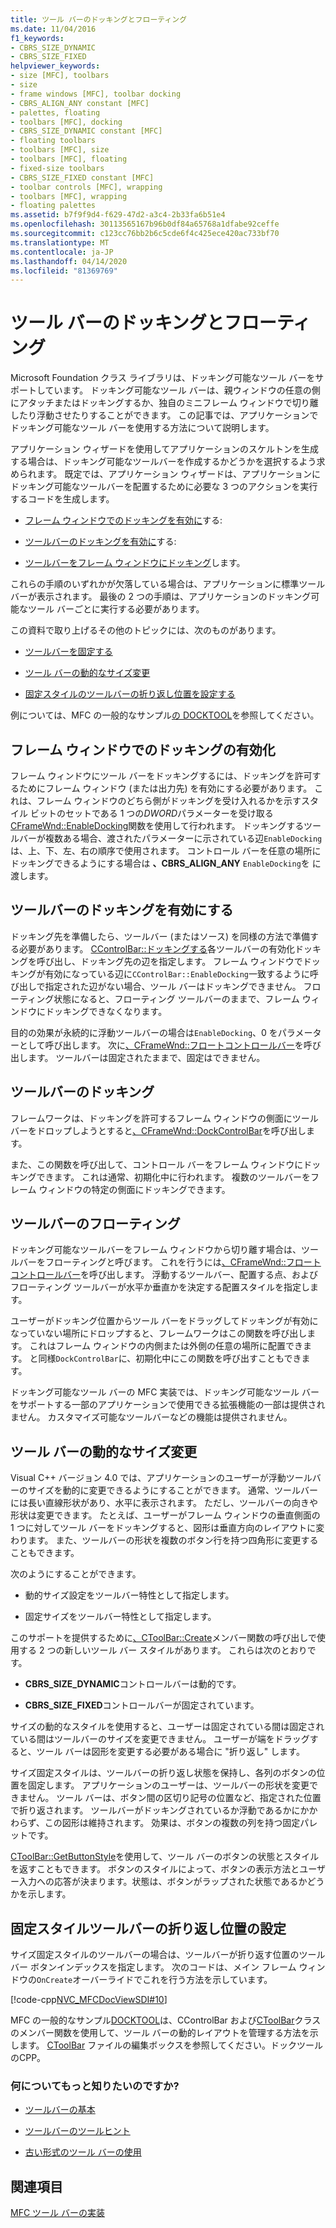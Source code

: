 ```yaml
---
title: ツール バーのドッキングとフローティング
ms.date: 11/04/2016
f1_keywords:
- CBRS_SIZE_DYNAMIC
- CBRS_SIZE_FIXED
helpviewer_keywords:
- size [MFC], toolbars
- size
- frame windows [MFC], toolbar docking
- CBRS_ALIGN_ANY constant [MFC]
- palettes, floating
- toolbars [MFC], docking
- CBRS_SIZE_DYNAMIC constant [MFC]
- floating toolbars
- toolbars [MFC], size
- toolbars [MFC], floating
- fixed-size toolbars
- CBRS_SIZE_FIXED constant [MFC]
- toolbar controls [MFC], wrapping
- toolbars [MFC], wrapping
- floating palettes
ms.assetid: b7f9f9d4-f629-47d2-a3c4-2b33fa6b51e4
ms.openlocfilehash: 30113565167b96b0df84a65768a1dfabe92ceffe
ms.sourcegitcommit: c123cc76bb2b6c5cde6f4c425ece420ac733bf70
ms.translationtype: MT
ms.contentlocale: ja-JP
ms.lasthandoff: 04/14/2020
ms.locfileid: "81369769"
---
```

# <a name="docking-and-floating-toolbars"></a>ツール バーのドッキングとフローティング

Microsoft Foundation クラス ライブラリは、ドッキング可能なツール バーをサポートしています。 ドッキング可能なツール バーは、親ウィンドウの任意の側にアタッチまたはドッキングするか、独自のミニフレーム ウィンドウで切り離したり浮動させたりすることができます。 この記事では、アプリケーションでドッキング可能なツール バーを使用する方法について説明します。

アプリケーション ウィザードを使用してアプリケーションのスケルトンを生成する場合は、ドッキング可能なツールバーを作成するかどうかを選択するよう求められます。 既定では、アプリケーション ウィザードは、アプリケーションにドッキング可能なツールバーを配置するために必要な 3 つのアクションを実行するコードを生成します。

- [フレーム ウィンドウでのドッキングを有効に](#_core_enabling_docking_in_a_frame_window)する:

- [ツールバーのドッキングを有効に](#_core_enabling_docking_for_a_toolbar)する:

- [ツールバーをフレーム ウィンドウにドッキング](#_core_docking_the_toolbar)します。

これらの手順のいずれかが欠落している場合は、アプリケーションに標準ツールバーが表示されます。 最後の 2 つの手順は、アプリケーションのドッキング可能なツール バーごとに実行する必要があります。

この資料で取り上げるその他のトピックには、次のものがあります。

- [ツールバーを固定する](#_core_floating_the_toolbar)

- [ツール バーの動的なサイズ変更](#_core_dynamically_resizing_the_toolbar)

- [固定スタイルのツールバーの折り返し位置を設定する](#_core_setting_wrap_positions_for_a_fixed_style_toolbar)

例については、MFC の一般的なサンプル[の DOCKTOOL](../overview/visual-cpp-samples.md)を参照してください。

## <a name="enabling-docking-in-a-frame-window"></a><a name="_core_enabling_docking_in_a_frame_window"></a>フレーム ウィンドウでのドッキングの有効化

フレーム ウィンドウにツール バーをドッキングするには、ドッキングを許可するためにフレーム ウィンドウ (または出力先) を有効にする必要があります。 これは、フレーム ウィンドウのどちら側がドッキングを受け入れるかを示すスタイル ビットのセットである 1 つの*DWORD*パラメーターを受け取る[CFrameWnd::EnableDocking](../mfc/reference/cframewnd-class.md#enabledocking)関数を使用して行われます。 ドッキングするツールバーが複数ある場合、渡されたパラメーターに示されている辺`EnableDocking`は、上、下、左、右の順序で使用されます。 コントロール バーを任意の場所にドッキングできるようにする場合は **、CBRS_ALIGN_ANY** `EnableDocking`を に渡します。

## <a name="enabling-docking-for-a-toolbar"></a><a name="_core_enabling_docking_for_a_toolbar"></a>ツールバーのドッキングを有効にする

ドッキング先を準備したら、ツールバー (またはソース) を同様の方法で準備する必要があります。 [CControlBar::ドッキングする](../mfc/reference/ccontrolbar-class.md#enabledocking)各ツールバーの有効化ドッキングを呼び出し、ドッキング先の辺を指定します。 フレーム ウィンドウでドッキングが有効になっている辺に`CControlBar::EnableDocking`一致するように呼び出しで指定された辺がない場合、ツール バーはドッキングできません。 フローティング状態になると、フローティング ツールバーのままで、フレーム ウィンドウにドッキングできなくなります。

目的の効果が永続的に浮動ツールバーの場合は`EnableDocking`、0 をパラメーターとして呼び出します。 次に[、CFrameWnd::フロートコントロールバー](../mfc/reference/cframewnd-class.md#floatcontrolbar)を呼び出します。 ツールバーは固定されたままで、固定はできません。

## <a name="docking-the-toolbar"></a><a name="_core_docking_the_toolbar"></a>ツールバーのドッキング

フレームワークは、ドッキングを許可するフレーム ウィンドウの側面にツール バーをドロップしようとすると[、CFrameWnd::DockControlBar](../mfc/reference/cframewnd-class.md#dockcontrolbar)を呼び出します。

また、この関数を呼び出して、コントロール バーをフレーム ウィンドウにドッキングできます。 これは通常、初期化中に行われます。 複数のツールバーをフレーム ウィンドウの特定の側面にドッキングできます。

## <a name="floating-the-toolbar"></a><a name="_core_floating_the_toolbar"></a>ツールバーのフローティング

ドッキング可能なツールバーをフレーム ウィンドウから切り離す場合は、ツールバーをフローティングと呼びます。 これを行うには[、CFrameWnd::フロートコントロールバー](../mfc/reference/cframewnd-class.md#floatcontrolbar)を呼び出します。 浮動するツールバー、配置する点、およびフローティング ツールバーが水平か垂直かを決定する配置スタイルを指定します。

ユーザーがドッキング位置からツール バーをドラッグしてドッキングが有効になっていない場所にドロップすると、フレームワークはこの関数を呼び出します。 これはフレーム ウィンドウの内側または外側の任意の場所に配置できます。 と同様`DockControlBar`に、初期化中にこの関数を呼び出すこともできます。

ドッキング可能なツール バーの MFC 実装では、ドッキング可能なツール バーをサポートする一部のアプリケーションで使用できる拡張機能の一部は提供されません。 カスタマイズ可能なツールバーなどの機能は提供されません。

## <a name="dynamically-resizing-the-toolbar"></a><a name="_core_dynamically_resizing_the_toolbar"></a>ツール バーの動的なサイズ変更

Visual C++ バージョン 4.0 では、アプリケーションのユーザーが浮動ツールバーのサイズを動的に変更できるようにすることができます。 通常、ツールバーには長い直線形状があり、水平に表示されます。 ただし、ツールバーの向きや形状は変更できます。 たとえば、ユーザーがフレーム ウィンドウの垂直側面の 1 つに対してツール バーをドッキングすると、図形は垂直方向のレイアウトに変わります。 また、ツールバーの形状を複数のボタン行を持つ四角形に変更することもできます。

次のようにすることができます。

- 動的サイズ設定をツールバー特性として指定します。

- 固定サイズをツールバー特性として指定します。

このサポートを提供するために[、CToolBar::Create](../mfc/reference/ctoolbar-class.md#create)メンバー関数の呼び出しで使用する 2 つの新しいツール バー スタイルがあります。 これらは次のとおりです。

- **CBRS_SIZE_DYNAMIC**コントロールバーは動的です。

- **CBRS_SIZE_FIXED**コントロールバーが固定されています。

サイズの動的なスタイルを使用すると、ユーザーは固定されている間は固定されている間はツールバーのサイズを変更できません。 ユーザーが端をドラッグすると、ツール バーは図形を変更する必要がある場合に "折り返し" します。

サイズ固定スタイルは、ツールバーの折り返し状態を保持し、各列のボタンの位置を固定します。 アプリケーションのユーザーは、ツールバーの形状を変更できません。 ツール バーは、ボタン間の区切り記号の位置など、指定された位置で折り返されます。 ツールバーがドッキングされているか浮動であるかにかかわらず、この図形は維持されます。 効果は、ボタンの複数の列を持つ固定パレットです。

[CToolBar::GetButtonStyle](../mfc/reference/ctoolbar-class.md#getbuttonstyle)を使用して、ツール バーのボタンの状態とスタイルを返すこともできます。 ボタンのスタイルによって、ボタンの表示方法とユーザー入力への応答が決まります。状態は、ボタンがラップされた状態であるかどうかを示します。

## <a name="setting-wrap-positions-for-a-fixed-style-toolbar"></a><a name="_core_setting_wrap_positions_for_a_fixed_style_toolbar"></a>固定スタイルツールバーの折り返し位置の設定

サイズ固定スタイルのツールバーの場合は、ツールバーが折り返す位置のツールバー ボタンインデックスを指定します。 次のコードは、メイン フレーム ウィンドウの`OnCreate`オーバーライドでこれを行う方法を示しています。

[!code-cpp[NVC_MFCDocViewSDI#10](../mfc/codesnippet/cpp/docking-and-floating-toolbars_1.cpp)]

MFC の一般的なサンプル[DOCKTOOL](../overview/visual-cpp-samples.md)は、CControlBar および[CToolBar](../mfc/reference/ccontrolbar-class.md)クラスのメンバー関数を使用して、ツール バーの動的レイアウトを管理する方法を示します。 [CToolBar](../mfc/reference/ctoolbar-class.md) ファイルの編集ボックスを参照してください。ドックツールのCPP。

### <a name="what-do-you-want-to-know-more-about"></a>何についてもっと知りたいのですか?

- [ツールバーの基本](../mfc/toolbar-fundamentals.md)

- [ツールバーのツールヒント](../mfc/toolbar-tool-tips.md)

- [古い形式のツール バーの使用](../mfc/using-your-old-toolbars.md)

## <a name="see-also"></a>関連項目

[MFC ツール バーの実装](../mfc/mfc-toolbar-implementation.md)
